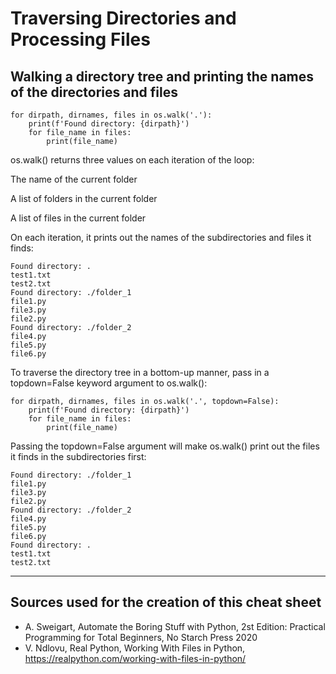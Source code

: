 # Traversing Directories and Processing Files
## Walking a directory tree and printing the names of the directories and files
````
for dirpath, dirnames, files in os.walk('.'):
    print(f'Found directory: {dirpath}')
    for file_name in files:
        print(file_name)
````
os.walk() returns three values on each iteration of the loop:

The name of the current folder

A list of folders in the current folder

A list of files in the current folder

On each iteration, it prints out the names of the subdirectories and files it finds:
````
Found directory: .
test1.txt
test2.txt
Found directory: ./folder_1
file1.py
file3.py
file2.py
Found directory: ./folder_2
file4.py
file5.py
file6.py
````
To traverse the directory tree in a bottom-up manner, pass in a topdown=False keyword argument to os.walk():
````
for dirpath, dirnames, files in os.walk('.', topdown=False):
    print(f'Found directory: {dirpath}')
    for file_name in files:
        print(file_name)
````
Passing the topdown=False argument will make os.walk() print out the files it finds in the subdirectories first:
````
Found directory: ./folder_1
file1.py
file3.py
file2.py
Found directory: ./folder_2
file4.py
file5.py
file6.py
Found directory: .
test1.txt
test2.txt
````
___
## Sources used for the creation of this cheat sheet
- A. Sweigart, Automate the Boring Stuff with Python, 2st Edition:
    Practical Programming for Total Beginners, No Starch Press 2020
- V. Ndlovu, Real Python, Working With Files in Python, https://realpython.com/working-with-files-in-python/